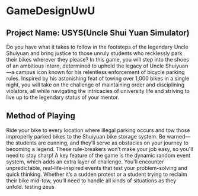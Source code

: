# GameDesignUwU
## Project Name: USYS(Uncle Shui Yuan Simulator)
Do you have what it takes to follow in the footsteps of the legendary Uncle Shuiyuan and bring justice to those unruly students who recklessly park their bikes wherever they please? In this game, you will step into the shoes of an ambitious intern, determined to uphold the legacy of Uncle Shuiyuan—a campus icon known for his relentless enforcement of bicycle parking rules. Inspired by his astonishing feat of towing over 1,000 bikes in a single night, you will take on the challenge of maintaining order and disciplining violators, all while navigating the intricacies of university life and striving to live up to the legendary status of your mentor.

## Method of Playing
Ride your bike to every location where illegal parking occurs and tow those improperly parked bikes to the Shuiyuan bike storage system. Be warned—the students are cunning, and they’ll serve as obstacles on your journey to becoming a legend. These rule-breakers won’t make your job easy, so you'll need to stay sharp! A key feature of the game is the dynamic random event system, which adds an extra layer of challenge. You'll encounter unpredictable, real-life-inspired events that test your problem-solving and quick thinking. Whether it’s a sudden protest or a student trying to reclaim their bike mid-tow, you’ll need to handle all kinds of situations as they unfold.
testing zeus
